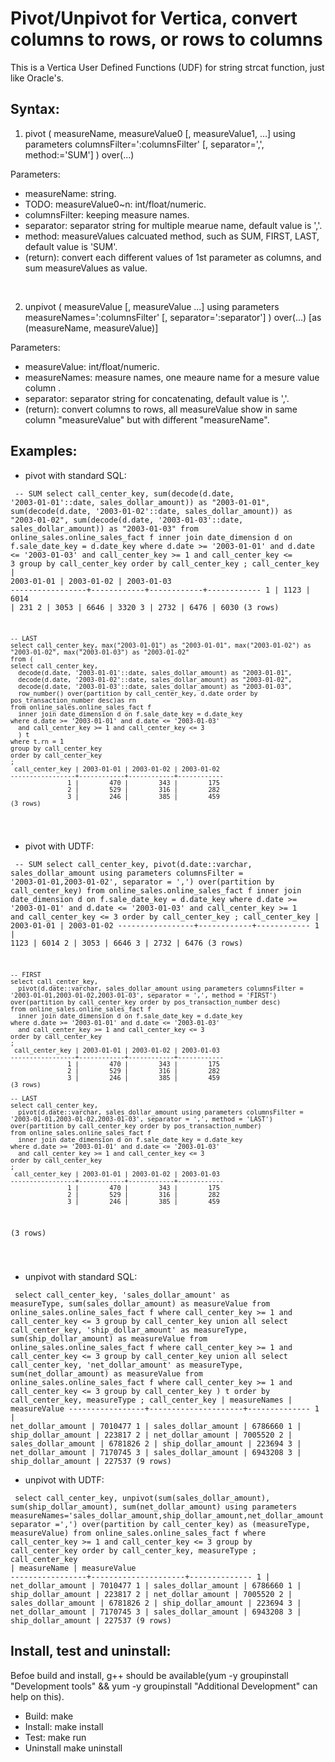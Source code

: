  <meta charset='utf-8'>

Pivot/Unpivot for Vertica, convert columns to rows, or rows to columns
==========
This is a Vertica User Defined Functions (UDF) for string strcat function, just like Oracle's.

Syntax:
----------

1. pivot ( measureName, measureValue0 [, measureValue1, ...]  using parameters columnsFilter=':columnsFilter' [, separator=',', method:='SUM'] ) over(...)

Parameters:

 * measureName: string.
 * TODO: measureValue0~n: int/float/numeric.
 * columnsFilter: keeping measure names.
 * separator: separator string for multiple mearue name, default value is ','.
 * method: measureValues calcuated method, such as SUM, FIRST, LAST, default value is 'SUM'.
 * (return): convert each different values of 1st parameter as columns, and sum measureValues as value. 

&nbsp;

2. unpivot ( measureValue [, measureValue ...]  using parameters measureNames=':columnsFilter' [, separator=':separator'] ) over(...) [as (measureName, measureValue)]

Parameters:

 * measureValue: int/float/numeric.
 * measureNames: measure names, one meaure name for a mesure value column .
 * separator: separator string for concatenating, default value is ','.
 * (return): convert columns to rows, all measureValue show in same column "measureValue" but with different "measureName". 

Examples:
----------

- pivot with standard SQL:

<code><pre>
    -- SUM
    select call_center_key, 
      sum(decode(d.date, '2003-01-01'::date, sales_dollar_amount)) as "2003-01-01", 
      sum(decode(d.date, '2003-01-02'::date, sales_dollar_amount)) as "2003-01-02", 
      sum(decode(d.date, '2003-01-03'::date, sales_dollar_amount)) as "2003-01-03"
    from online_sales.online_sales_fact f 
      inner join date_dimension d on f.sale_date_key = d.date_key 
    where d.date >= '2003-01-01' and d.date <= '2003-01-03' 
      and call_center_key >= 1 and call_center_key <= 3 
    group by call_center_key 
    order by call_center_key 
    ;
     call_center_key | 2003-01-01 | 2003-01-02 | 2003-01-03 
    -----------------+------------+------------+------------
                   1 |       1123 |       6014 |        231
                   2 |       3053 |       6646 |       3320
                   3 |       2732 |       6476 |       6030
    (3 rows)

    -- LAST
    select call_center_key, max("2003-01-01") as "2003-01-01", max("2003-01-02") as "2003-01-02", max("2003-01-03") as "2003-01-02"
    from (
    select call_center_key, 
      decode(d.date, '2003-01-01'::date, sales_dollar_amount) as "2003-01-01", 
      decode(d.date, '2003-01-02'::date, sales_dollar_amount) as "2003-01-02", 
      decode(d.date, '2003-01-03'::date, sales_dollar_amount) as "2003-01-03",
      row_number() over(partition by call_center_key, d.date order by pos_transaction_number desc)as rn
    from online_sales.online_sales_fact f 
      inner join date_dimension d on f.sale_date_key = d.date_key 
    where d.date >= '2003-01-01' and d.date <= '2003-01-03' 
      and call_center_key >= 1 and call_center_key <= 3
      ) t
    where t.rn = 1
    group by call_center_key
    order by call_center_key 
    ;
     call_center_key | 2003-01-01 | 2003-01-02 | 2003-01-02 
    -----------------+------------+------------+------------
                   1 |        470 |        343 |        175
                   2 |        529 |        316 |        282
                   3 |        246 |        385 |        459
    (3 rows)


</code></pre>

- pivot with UDTF:

<code><pre>
    -- SUM
    select call_center_key, 
      pivot(d.date::varchar, sales_dollar_amount using parameters columnsFilter = '2003-01-01,2003-01-02', separator = ',') over(partition by call_center_key)
    from online_sales.online_sales_fact f 
      inner join date_dimension d on f.sale_date_key = d.date_key 
    where d.date >= '2003-01-01' and d.date <= '2003-01-03' 
      and call_center_key >= 1 and call_center_key <= 3 
    order by call_center_key 
    ;
     call_center_key | 2003-01-01 | 2003-01-02 
    -----------------+------------+------------
                   1 |       1123 |       6014
                   2 |       3053 |       6646
                   3 |       2732 |       6476
    (3 rows)

    -- FIRST
    select call_center_key, 
      pivot(d.date::varchar, sales_dollar_amount using parameters columnsFilter = '2003-01-01,2003-01-02,2003-01-03', separator = ',', method = 'FIRST') over(partition by call_center_key order by pos_transaction_number desc)
    from online_sales.online_sales_fact f 
      inner join date_dimension d on f.sale_date_key = d.date_key 
    where d.date >= '2003-01-01' and d.date <= '2003-01-03' 
      and call_center_key >= 1 and call_center_key <= 3 
    order by call_center_key 
    ;
     call_center_key | 2003-01-01 | 2003-01-02 | 2003-01-03 
    -----------------+------------+------------+------------
                   1 |        470 |        343 |        175
                   2 |        529 |        316 |        282
                   3 |        246 |        385 |        459
    (3 rows)

    -- LAST
    select call_center_key, 
      pivot(d.date::varchar, sales_dollar_amount using parameters columnsFilter = '2003-01-01,2003-01-02,2003-01-03', separator = ',', method = 'LAST') over(partition by call_center_key order by pos_transaction_number)
    from online_sales.online_sales_fact f 
      inner join date_dimension d on f.sale_date_key = d.date_key 
    where d.date >= '2003-01-01' and d.date <= '2003-01-03' 
      and call_center_key >= 1 and call_center_key <= 3 
    order by call_center_key 
    ;
     call_center_key | 2003-01-01 | 2003-01-02 | 2003-01-03 
    -----------------+------------+------------+------------
                   1 |        470 |        343 |        175
                   2 |        529 |        316 |        282
                   3 |        246 |        385 |        459
(3 rows)

</code></pre>


- unpivot with standard SQL:

<code><pre>
      select call_center_key, 'sales_dollar_amount' as measureType, sum(sales_dollar_amount) as measureValue 
      from online_sales.online_sales_fact f 
      where call_center_key >= 1 and call_center_key <= 3 
      group by call_center_key 
      union all
      select call_center_key, 'ship_dollar_amount' as measureType, sum(ship_dollar_amount) as measureValue 
      from online_sales.online_sales_fact f 
      where call_center_key >= 1 and call_center_key <= 3 
      group by call_center_key 
      union all
      select call_center_key, 'net_dollar_amount' as measureType, sum(net_dollar_amount) as measureValue 
      from online_sales.online_sales_fact f 
      where call_center_key >= 1 and call_center_key <= 3 
      group by call_center_key 
    ) t
    order by call_center_key, measureType 
    ;
     call_center_key |     measureNames     | measureValue 
    -----------------+---------------------+--------------
                   1 | net_dollar_amount   |      7010477
                   1 | sales_dollar_amount |      6786660
                   1 | ship_dollar_amount  |       223817
                   2 | net_dollar_amount   |      7005520
                   2 | sales_dollar_amount |      6781826
                   2 | ship_dollar_amount  |       223694
                   3 | net_dollar_amount   |      7170745
                   3 | sales_dollar_amount |      6943208
                   3 | ship_dollar_amount  |       227537
    (9 rows)
</code></pre>

- unpivot with UDTF:

<code><pre>
    select call_center_key, 
      unpivot(sum(sales_dollar_amount), sum(ship_dollar_amount), sum(net_dollar_amount) using parameters measureNames='sales_dollar_amount,ship_dollar_amount,net_dollar_amount', separator =',') over(partition by call_center_key) as (measureType, measureValue)
    from online_sales.online_sales_fact f 
    where call_center_key >= 1 and call_center_key <= 3 
    group by call_center_key 
    order by call_center_key, measureType 
    ;
     call_center_key |     measureName     | measureValue 
    -----------------+---------------------+--------------
                   1 | net_dollar_amount   |      7010477
                   1 | sales_dollar_amount |      6786660
                   1 | ship_dollar_amount  |       223817
                   2 | net_dollar_amount   |      7005520
                   2 | sales_dollar_amount |      6781826
                   2 | ship_dollar_amount  |       223694
                   3 | net_dollar_amount   |      7170745
                   3 | sales_dollar_amount |      6943208
                   3 | ship_dollar_amount  |       227537
    (9 rows)
</code></pre>



Install, test and uninstall:
----------
Befoe build and install, g++ should be available(yum -y groupinstall "Development tools" && yum -y groupinstall "Additional Development" can help on this).

 * Build: make
 * Install: make install
 * Test: make run
 * Uninstall make uninstall

</body> </html>



